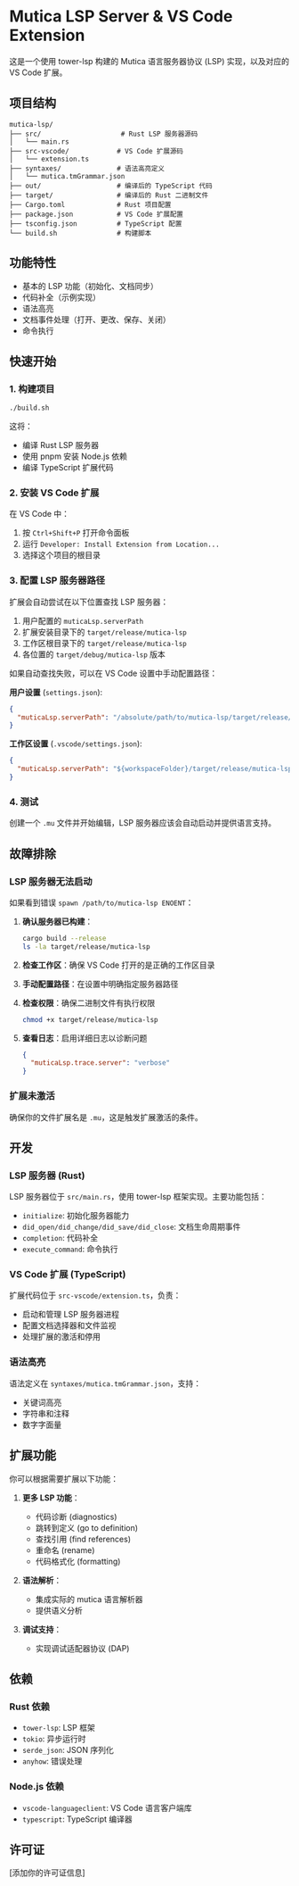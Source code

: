 # Mutica LSP Server & VS Code Extension

这是一个使用 tower-lsp 构建的 Mutica 语言服务器协议 (LSP) 实现，以及对应的 VS Code 扩展。

## 项目结构

```
mutica-lsp/
├── src/                    # Rust LSP 服务器源码
│   └── main.rs
├── src-vscode/            # VS Code 扩展源码
│   └── extension.ts
├── syntaxes/              # 语法高亮定义
│   └── mutica.tmGrammar.json
├── out/                   # 编译后的 TypeScript 代码
├── target/                # 编译后的 Rust 二进制文件
├── Cargo.toml             # Rust 项目配置
├── package.json           # VS Code 扩展配置
├── tsconfig.json          # TypeScript 配置
└── build.sh               # 构建脚本
```

## 功能特性

- 基本的 LSP 功能（初始化、文档同步）
- 代码补全（示例实现）
- 语法高亮
- 文档事件处理（打开、更改、保存、关闭）
- 命令执行

## 快速开始

### 1. 构建项目

```bash
./build.sh
```

这将：
- 编译 Rust LSP 服务器
- 使用 pnpm 安装 Node.js 依赖
- 编译 TypeScript 扩展代码

### 2. 安装 VS Code 扩展

在 VS Code 中：
1. 按 `Ctrl+Shift+P` 打开命令面板
2. 运行 `Developer: Install Extension from Location...`
3. 选择这个项目的根目录

### 3. 配置 LSP 服务器路径

扩展会自动尝试在以下位置查找 LSP 服务器：
1. 用户配置的 `muticaLsp.serverPath`
2. 扩展安装目录下的 `target/release/mutica-lsp`
3. 工作区根目录下的 `target/release/mutica-lsp`
4. 各位置的 `target/debug/mutica-lsp` 版本

如果自动查找失败，可以在 VS Code 设置中手动配置路径：

**用户设置** (`settings.json`):
```json
{
  "muticaLsp.serverPath": "/absolute/path/to/mutica-lsp/target/release/mutica-lsp"
}
```

**工作区设置** (`.vscode/settings.json`):
```json
{
  "muticaLsp.serverPath": "${workspaceFolder}/target/release/mutica-lsp"
}
```

### 4. 测试

创建一个 `.mu` 文件并开始编辑，LSP 服务器应该会自动启动并提供语言支持。

## 故障排除

### LSP 服务器无法启动

如果看到错误 `spawn /path/to/mutica-lsp ENOENT`：

1. **确认服务器已构建**：
   ```bash
   cargo build --release
   ls -la target/release/mutica-lsp
   ```

2. **检查工作区**：确保 VS Code 打开的是正确的工作区目录

3. **手动配置路径**：在设置中明确指定服务器路径

4. **检查权限**：确保二进制文件有执行权限
   ```bash
   chmod +x target/release/mutica-lsp
   ```

5. **查看日志**：启用详细日志以诊断问题
   ```json
   {
     "muticaLsp.trace.server": "verbose"
   }
   ```

### 扩展未激活

确保你的文件扩展名是 `.mu`，这是触发扩展激活的条件。

## 开发

### LSP 服务器 (Rust)

LSP 服务器位于 `src/main.rs`，使用 tower-lsp 框架实现。主要功能包括：

- `initialize`: 初始化服务器能力
- `did_open/did_change/did_save/did_close`: 文档生命周期事件
- `completion`: 代码补全
- `execute_command`: 命令执行

### VS Code 扩展 (TypeScript)

扩展代码位于 `src-vscode/extension.ts`，负责：

- 启动和管理 LSP 服务器进程
- 配置文档选择器和文件监视
- 处理扩展的激活和停用

### 语法高亮

语法定义在 `syntaxes/mutica.tmGrammar.json`，支持：

- 关键词高亮
- 字符串和注释
- 数字字面量

## 扩展功能

你可以根据需要扩展以下功能：

1. **更多 LSP 功能**：
   - 代码诊断 (diagnostics)
   - 跳转到定义 (go to definition)
   - 查找引用 (find references)
   - 重命名 (rename)
   - 代码格式化 (formatting)

2. **语法解析**：
   - 集成实际的 mutica 语言解析器
   - 提供语义分析

3. **调试支持**：
   - 实现调试适配器协议 (DAP)

## 依赖

### Rust 依赖
- `tower-lsp`: LSP 框架
- `tokio`: 异步运行时
- `serde_json`: JSON 序列化
- `anyhow`: 错误处理

### Node.js 依赖
- `vscode-languageclient`: VS Code 语言客户端库
- `typescript`: TypeScript 编译器

## 许可证

[添加你的许可证信息]
